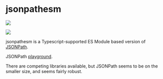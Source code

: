# jsonpathesm

<a href="https://nodei.co/npm/JSONPathESM/"><img src="https://nodei.co/npm/JSONPathESM.png"></a>


<img src="https://badgen.net/bundlephobia/minzip/JSONPathESM">

jsonpathesm is a Typescript-supported ES Module based version of [JSONPath](https://goessner.net/articles/JsonPath/index.html#e2).

JSONPath [playground](http://jsonpath.com/).

There are competing libraries available, but JSONPath seems to be on the smaller size, and seems fairly robust.

